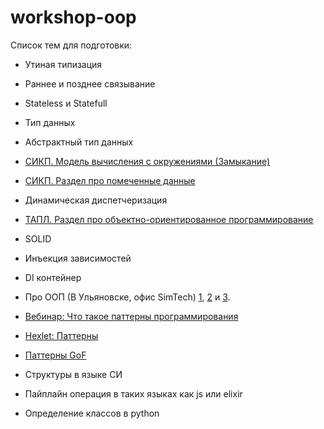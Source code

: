 # workshop-oop

Список тем для подготовки:

* Утиная типизация
* Раннее и позднее связывание
* Stateless и Statefull
* Тип данных
* Абстрактный тип данных
* [СИКП. Модель вычисления с окружениями (Замыкание)](https://mitpress.mit.edu/sites/default/files/sicp/index.html)
* [СИКП. Раздел про помеченные данные](https://mitpress.mit.edu/sites/default/files/sicp/index.html)
* Динамическая диспетчеризация
* [ТАПЛ. Раздел про объектно-ориентированное программирование](https://www.cis.upenn.edu/~bcpierce/tapl/)
* SOLID
* Инъекция зависимостей
* DI контейнер
* Про ООП (В Ульяновске, офис SimTech) [1](https://www.youtube.com/watch?v=4NeMSdX5OwM), [2](https://www.youtube.com/watch?v=sLhtWKqyKbM) и [3](https://www.youtube.com/watch?v=tDTeApKhIOc).
* [Вебинар: Что такое паттерны программирования](https://www.youtube.com/watch?v=wX6BBaQZpzE)
* [Hexlet: Паттерны](http://github.com/hexlet/patterns)
* [Паттерны GoF](https://refactoring.guru/design-patterns)

* Структуры в языке СИ
* Пайплайн операция в таких языках как js или elixir
* Определение классов в python
